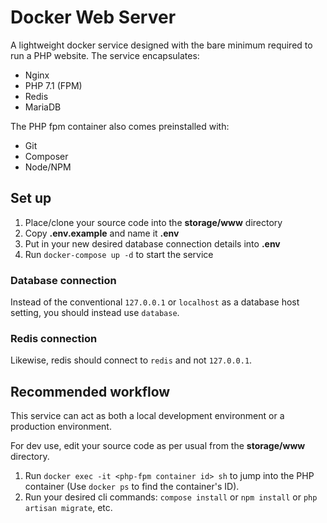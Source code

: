 # Docker Web Server
A lightweight docker service designed with the bare minimum required to run a PHP website. The service encapsulates:
* Nginx
* PHP 7.1 (FPM)
* Redis
* MariaDB

The PHP fpm container also comes preinstalled with:
* Git
* Composer
* Node/NPM

## Set up
1. Place/clone your source code into the **storage/www** directory
2. Copy **.env.example** and name it **.env**
3. Put in your new desired database connection details into **.env**
4. Run ``docker-compose up -d`` to start the service

### Database connection
Instead of the conventional `127.0.0.1` or `localhost` as a database host setting, you should instead use `database`.

### Redis connection
Likewise, redis should connect to `redis` and not `127.0.0.1`.

## Recommended workflow
This service can act as both a local development environment or a production environment.

For dev use, edit your source code as per usual from the **storage/www** directory. 
1. Run ``docker exec -it <php-fpm container id> sh`` to jump into the PHP container (Use ``docker ps`` to find the container's ID).
2. Run your desired cli commands: ``compose install`` or ``npm install`` or ``php artisan migrate``, etc.